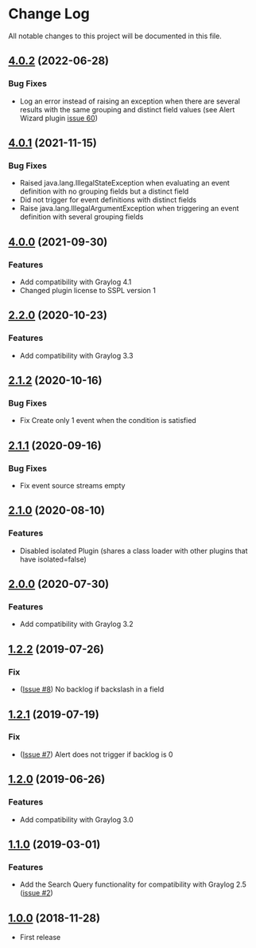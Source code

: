 # Change Log

All notable changes to this project will be documented in this file.

## [4.0.2](https://github.com/airbus-cyber/graylog-plugin-aggregation-count/compare/4.0.1...4.0.2) (2022-06-28)
### Bug Fixes
* Log an error instead of raising an exception when there are several results with the same grouping and distinct field 
  values (see Alert Wizard plugin [issue 60](https://github.com/airbus-cyber/graylog-plugin-alert-wizard/issues/60))

## [4.0.1](https://github.com/airbus-cyber/graylog-plugin-aggregation-count/compare/4.0.0...4.0.1) (2021-11-15)
### Bug Fixes
* Raised java.lang.IllegalStateException when evaluating an event definition with no grouping fields but a distinct field
* Did not trigger for event definitions with distinct fields
* Raise java.lang.IllegalArgumentException when triggering an event definition with several grouping fields

## [4.0.0](https://github.com/airbus-cyber/graylog-plugin-aggregation-count/compare/2.2.0...4.0.0) (2021-09-30)
### Features
* Add compatibility with Graylog 4.1
* Changed plugin license to SSPL version 1

## [2.2.0](https://github.com/airbus-cyber/graylog-plugin-aggregation-count/compare/2.1.2...2.2.0) (2020-10-23)
### Features
* Add compatibility with Graylog 3.3

## [2.1.2](https://github.com/airbus-cyber/graylog-plugin-aggregation-count/compare/2.1.1...2.1.2) (2020-10-16)
### Bug Fixes
* Fix Create only 1 event when the condition is satisfied

## [2.1.1](https://github.com/airbus-cyber/graylog-plugin-aggregation-count/compare/2.1.0...2.1.1) (2020-09-16)
### Bug Fixes
* Fix event source streams empty

## [2.1.0](https://github.com/airbus-cyber/graylog-plugin-aggregation-count/compare/2.0.0...2.1.0) (2020-08-10)
### Features
* Disabled isolated Plugin (shares a class loader with other plugins that have isolated=false)

## [2.0.0](https://github.com/airbus-cyber/graylog-plugin-aggregation-count/compare/1.2.2...2.0.0) (2020-07-30)
### Features
* Add compatibility with Graylog 3.2

## [1.2.2](https://github.com/airbus-cyber/graylog-plugin-aggregation-count/compare/1.2.1...1.2.2) (2019-07-26)
### Fix
* ([Issue #8](https://github.com/airbus-cyber/graylog-plugin-aggregation-count/issues/8)) No backlog if backslash in a
  field

## [1.2.1](https://github.com/airbus-cyber/graylog-plugin-aggregation-count/compare/1.2.0...1.2.1) (2019-07-19)
### Fix
* ([Issue #7](https://github.com/airbus-cyber/graylog-plugin-aggregation-count/issues/7)) Alert does not trigger if
  backlog is 0

## [1.2.0](https://github.com/airbus-cyber/graylog-plugin-aggregation-count/compare/1.1.0...1.2.0) (2019-06-26)
### Features
* Add compatibility with Graylog 3.0

## [1.1.0](https://github.com/airbus-cyber/graylog-plugin-aggregation-count/compare/1.0.0...1.1.0) (2019-03-01)
### Features
* Add the Search Query functionality for compatibility with Graylog
  2.5 ([issue #2](https://github.com/airbus-cyber/graylog-plugin-aggregation-count/issues/2))

## [1.0.0](https://github.com/airbus-cyber/graylog-plugin-aggregation-count/tree/1.0.0) (2018-11-28)
* First release
